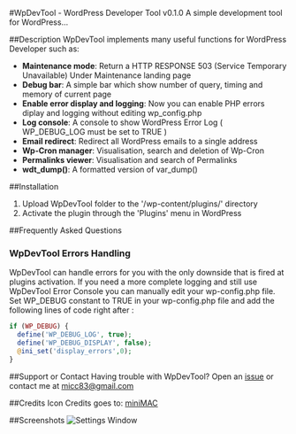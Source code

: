 #WpDevTool - WordPress Developer Tool v0.1.0
A simple development tool for WordPress...

##Description
WpDevTool implements many useful functions for WordPress Developer such as:

* **Maintenance mode**: Return a HTTP RESPONSE 503 (Service Temporary Unavailable) Under Maintenance landing page
* **Debug bar**: A simple bar which show number of query, timing and memory of current page
* **Enable error display and logging**: Now you can enable PHP errors diplay and logging without editing wp_config.php
* **Log console**: A console to show WordPress Error Log ( WP_DEBUG_LOG must be set to TRUE )
* **Email redirect**: Redirect all WordPress emails to a single address
* **Wp-Cron manager**: Visualisation, search and deletion of Wp-Cron
* **Permalinks viewer**: Visualisation and search of Permalinks
* **wdt_dump()**: A formatted version of var_dump()

##Installation

1. Upload WpDevTool folder to the '/wp-content/plugins/' directory
2. Activate the plugin through the 'Plugins' menu in WordPress

##Frequently Asked Questions

### WpDevTool Errors Handling

WpDevTool can handle errors for you with the only downside that is fired at plugins activation. If you need a more complete logging and still use WpDevTool Error Console you can manually edit your wp-config.php file. Set WP_DEBUG constant to TRUE in your wp-config.php file and add the following lines of code right after :
```php
if (WP_DEBUG) {
  define('WP_DEBUG_LOG', true);
  define('WP_DEBUG_DISPLAY', false);
  @ini_set('display_errors',0);
}
```

##Support or Contact
Having trouble with WpDevTool? Open an [issue](https://github.com/micc83/WpDevTool/issues) or contact me at micc83@gmail.com

##Credits
Icon Credits goes to: [miniMAC](http://http://www.minimamente.com)

##Screenshots
![Settings Window](https://raw.github.com/micc83/WpDevTool/0.1.0/WpDevTool/screenshot-2.jpg)
